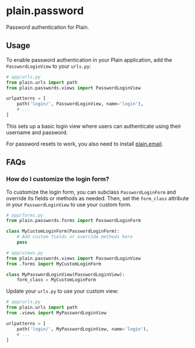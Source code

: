# plain.password

Password authentication for Plain.

## Usage

To enable password authentication in your Plain application, add the `PasswordLoginView` to your `urls.py`:

```python
# app/urls.py
from plain.urls import path
from plain.passwords.views import PasswordLoginView

urlpatterns = [
    path('login/', PasswordLoginView, name='login'),
    # ...
]
```

This sets up a basic login view where users can authenticate using their username and password.

For password resets to work, you also need to install [plain.email](/plain-email/README.md).

## FAQs

### How do I customize the login form?

To customize the login form, you can subclass `PasswordLoginForm` and override its fields or methods as needed. Then, set the `form_class` attribute in your `PasswordLoginView` to use your custom form.

```python
# app/forms.py
from plain.passwords.forms import PasswordLoginForm

class MyCustomLoginForm(PasswordLoginForm):
    # Add custom fields or override methods here
    pass
```

```python
# app/views.py
from plain.passwords.views import PasswordLoginView
from .forms import MyCustomLoginForm

class MyPasswordLoginView(PasswordLoginView):
    form_class = MyCustomLoginForm
```

Update your `urls.py` to use your custom view:

```python
# app/urls.py
from plain.urls import path
from .views import MyPasswordLoginView

urlpatterns = [
    path('login/', MyPasswordLoginView, name='login'),
    # ...
]
```
